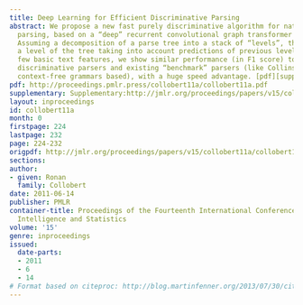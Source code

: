 ```yaml
---
title: Deep Learning for Efficient Discriminative Parsing
abstract: We propose a new fast purely discriminative algorithm for natural language
  parsing, based on a “deep” recurrent convolutional graph transformer network (GTN).
  Assuming a decomposition of a parse tree into a stack of “levels”, the network predicts
  a level of the tree taking into account predictions of previous levels. Using only
  few basic text features, we show similar performance (in F1 score) to existing pure
  discriminative parsers and existing “benchmark” parsers (like Collins parser, probabilistic
  context-free grammars based), with a huge speed advantage. [pdf][supplementary]
pdf: http://proceedings.pmlr.press/collobert11a/collobert11a.pdf
supplementary: Supplementary:http://jmlr.org/proceedings/papers/v15/collobert11a/collobert11aSupple.pdf
layout: inproceedings
id: collobert11a
month: 0
firstpage: 224
lastpage: 232
page: 224-232
origpdf: http://jmlr.org/proceedings/papers/v15/collobert11a/collobert11a.pdf
sections: 
author:
- given: Ronan
  family: Collobert
date: 2011-06-14
publisher: PMLR
container-title: Proceedings of the Fourteenth International Conference on Artificial
  Intelligence and Statistics
volume: '15'
genre: inproceedings
issued:
  date-parts:
  - 2011
  - 6
  - 14
# Format based on citeproc: http://blog.martinfenner.org/2013/07/30/citeproc-yaml-for-bibliographies/
---
```

